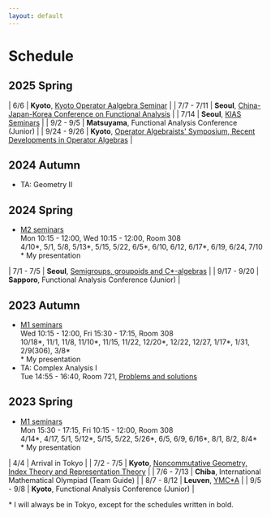 ```yaml
---
layout: default
---
```


# Schedule

## 2025 Spring

| 6/6 | __Kyoto__, [Kyoto Operator Aalgebra Seminar](https://www.kurims.kyoto-u.ac.jp/~narutaka/koas.html) |
| 7/7 - 7/11 | __Seoul__, [China-Japan-Korea Conference on Functional Analysis](http://conference.math.snu.ac.kr/CJK_Conference_2025/Home.html) |
| 7/14 | __Seoul__, [KIAS Seminars](https://www.kias.re.kr/kias/activities/seminars/list.do?menuNo=404003) |
| 9/2 - 9/5 | __Matsuyama__, Functional Analysis Conference (Junior) |
| 9/24 - 9/26 | __Kyoto__, [Operator Algebraists' Symposium, Recent Developments in Operator Algebras](https://www.kurims.kyoto-u.ac.jp/~narutaka/2025sep.html) |




## 2024 Autumn
- TA: Geometry II


## 2024 Spring
- [M2 seminars](https://www.ms.u-tokyo.ac.jp/~yasuyuki/sem2024s.htm)<br>
	Mon 10:15 - 12:00,
	Wed 10:15 - 12:00,
	Room 308<br>
	4/10\*, 5/1, 5/8, 5/13\*, 5/15, 5/22, 6/5\*, 6/10, 6/12, 6/17\*, 6/19, 6/24, 7/10<br>
	\* My presentation

| 7/1 - 7/5 | __Seoul__, [Semigroups, groupoids and C*-algebras](https://sites.google.com/view/semigroups-groupoids-and-c-alg/home) |
| 9/17 - 9/20 | __Sapporo__, Functional Analysis Conference (Junior) |



## 2023 Autumn
- [M1 seminars](https://www.ms.u-tokyo.ac.jp/~yasuyuki/sem2023a.htm)<br>
	Wed 10:15 - 12:00,
	Fri 15:30 - 17:15,
	Room 308<br>
	10/18\*, 11/1, 11/8, 11/10\*, 11/15, 11/22, 12/20\*, 12/22, 12/27, 1/17\*, 1/31, 2/9(306), 3/8\*<br>
	\* My presentation
- TA: Complex Analysis I<br>
	Tue 14:55 - 16:40,
	Room 721,
	[Problems and solutions](/assets/pdf/teaching/23A.pdf)


## 2023 Spring
- [M1 seminars](https://www.ms.u-tokyo.ac.jp/~yasuyuki/sem2023s.htm)<br>
	Mon 15:30 - 17:15,
	Fri 10:15 - 12:00,
	Room 308<br>
	4/14\*, 4/17, 5/1, 5/12\*, 5/15, 5/22, 5/26\*, 6/5, 6/9, 6/16\*, 8/1, 8/2, 8/4\*<br>
	\* My presentation


| 4/4 | Arrival in Tokyo |
| 7/2 - 7/5 | __Kyoto__, [Noncommutative Geometry, Index Theory and Representation Theory](https://indico.math.cnrs.fr/event/8330/) |
| 7/6 - 7/13 | __Chiba__, International Mathematical Olympiad (Team Guide) |
| 8/7 - 8/12 | __Leuven__, [YMC*A](https://wis.kuleuven.be/events/YMCstarA) |
| 9/5 - 9/8 | __Kyoto__, Functional Analysis Conference (Junior) |

\* I will always be in Tokyo, except for the schedules written in bold.

